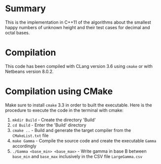 # Summary
This is the implementation in C++11 of the algorithms about the smallest happy numbers of unknown height and their test cases for decimal and octal bases.

# Compilation
This code has been compiled with CLang version 3.6 using `cmake` or with Netbeans version 8.0.2.

# Compilation using CMake
Make sure to install `cmake` 3.3 in order to built the executable. Here is the procedure to execute the code in the terminal with cmake:

1. `mkdir Build` - Create the directory 'Build'
2. `cd Build` - Enter the 'Build' directory
3. `cmake ..` - Build and generate the target compiler from the `CMakeList.txt` file
4. `make Gamma` - Compile the source code and create the executable `Gamma` accordingly
5. `./Gamma <base_min> <base_max>` - Write gamma in base B between `base_min` and `base_max` inclusively in the CSV file `LargeGamma.csv`